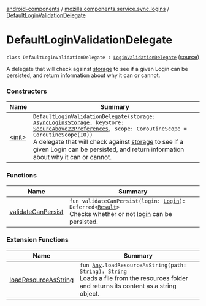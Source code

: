 [android-components](../../index.md) / [mozilla.components.service.sync.logins](../index.md) / [DefaultLoginValidationDelegate](./index.md)

# DefaultLoginValidationDelegate

`class DefaultLoginValidationDelegate : `[`LoginValidationDelegate`](../../mozilla.components.concept.storage/-login-validation-delegate/index.md) [(source)](https://github.com/mozilla-mobile/android-components/blob/master/components/service/sync-logins/src/main/java/mozilla/components/service/sync/logins/DefaultLoginValidationDelegate.kt#L22)

A delegate that will check against [storage](#) to see if a given Login can be persisted, and return
information about why it can or cannot.

### Constructors

| Name | Summary |
|---|---|
| [&lt;init&gt;](-init-.md) | `DefaultLoginValidationDelegate(storage: `[`AsyncLoginsStorage`](../-async-logins-storage/index.md)`, keyStore: `[`SecureAbove22Preferences`](../../mozilla.components.lib.dataprotect/-secure-above22-preferences/index.md)`, scope: CoroutineScope = CoroutineScope(IO))`<br>A delegate that will check against [storage](#) to see if a given Login can be persisted, and return information about why it can or cannot. |

### Functions

| Name | Summary |
|---|---|
| [validateCanPersist](validate-can-persist.md) | `fun validateCanPersist(login: `[`Login`](../../mozilla.components.concept.storage/-login/index.md)`): Deferred<`[`Result`](../../mozilla.components.concept.storage/-login-validation-delegate/-result/index.md)`>`<br>Checks whether or not [login](../../mozilla.components.concept.storage/-login-validation-delegate/validate-can-persist.md#mozilla.components.concept.storage.LoginValidationDelegate$validateCanPersist(mozilla.components.concept.storage.Login)/login) can be persisted. |

### Extension Functions

| Name | Summary |
|---|---|
| [loadResourceAsString](../../mozilla.components.support.test.file/kotlin.-any/load-resource-as-string.md) | `fun `[`Any`](https://kotlinlang.org/api/latest/jvm/stdlib/kotlin/-any/index.html)`.loadResourceAsString(path: `[`String`](https://kotlinlang.org/api/latest/jvm/stdlib/kotlin/-string/index.html)`): `[`String`](https://kotlinlang.org/api/latest/jvm/stdlib/kotlin/-string/index.html)<br>Loads a file from the resources folder and returns its content as a string object. |
